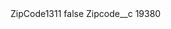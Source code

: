 <?xml version="1.0" encoding="UTF-8"?>
<CustomMetadata xmlns="http://soap.sforce.com/2006/04/metadata" xmlns:xsi="http://www.w3.org/2001/XMLSchema-instance" xmlns:xsd="http://www.w3.org/2001/XMLSchema">
    <label>ZipCode1311</label>
    <protected>false</protected>
    <values>
        <field>Zipcode__c</field>
        <value xsi:type="xsd:string">19380</value>
    </values>
</CustomMetadata>

